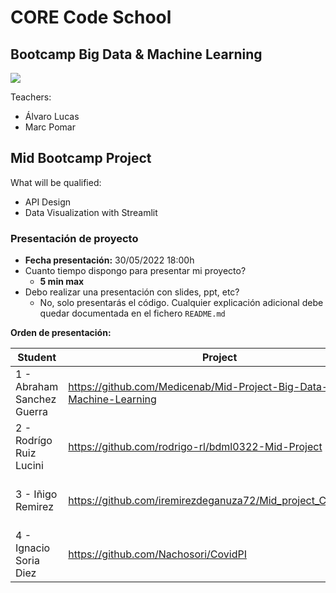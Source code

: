 # CORE Code School
## Bootcamp Big Data & Machine Learning

![](https://api.brandy.run/core/core-logo-wide)


Teachers:
- Álvaro Lucas 
- Marc Pomar

## Mid Bootcamp Project

What will be qualified:

- API Design
- Data Visualization with Streamlit

### Presentación de proyecto

- **Fecha presentación:** 30/05/2022 18:00h
- Cuanto tiempo dispongo para presentar mi proyecto?
  - **5 min max**
- Debo realizar una presentación con slides, ppt, etc?
  - No, solo presentarás el código. Cualquier explicación adicional debe quedar documentada en el fichero `README.md`

**Orden de presentación:**

| Student                           | Project                                                   | Dataset        |
| --------------------------------- | --------------------------------------------------------- | -------------- |
| 1 - Abraham Sanchez Guerra             |https://github.com/Medicenab/Mid-Project-Big-Data-Machine-Learning       |Open Data BCN      |
| 2 - Rodrígo Ruiz Lucini           |https://github.com/rodrigo-rl/bdml0322-Mid-Project       |UEFA Euro Cup 2020      |
| 3 - Iñigo Remirez               |https://github.com/iremirezdeganuza72/Mid_project_Core_Code       |UEFA Euro Cup 2020      |
| 4 - Ignacio Soria Diez               |https://github.com/Nachosori/CovidPI       |Data Covid-19 Global     |